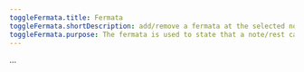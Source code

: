```yaml
---
toggleFermata.title: Fermata
toggleFermata.shortDescription: add/remove a fermata at the selected note/rest
toggleFermata.purpose: The fermata is used to state that a note/rest can be hold an undefined amount of time.
---
```


...
